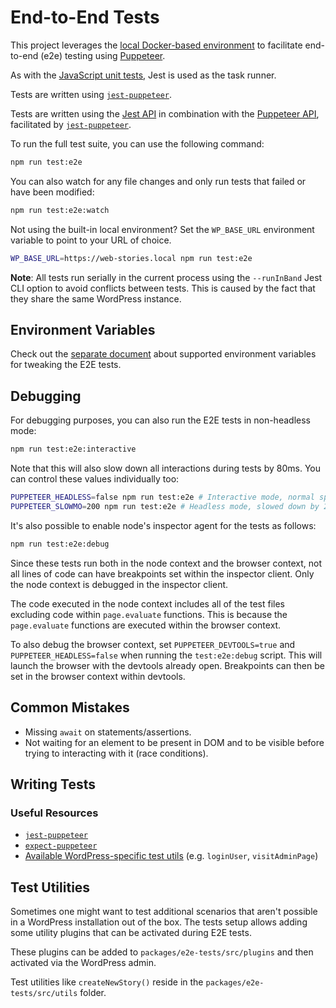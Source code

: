 # End-to-End Tests

This project leverages the [local Docker-based environment](./local-environment.md) to facilitate end-to-end (e2e) testing using [Puppeteer](https://github.com/puppeteer/puppeteer).

As with the [JavaScript unit tests](./unit-tests.md), Jest is used as the task runner.

Tests are written using [`jest-puppeteer`](https://github.com/smooth-code/jest-puppeteer).

Tests are written using the [Jest API](https://jestjs.io/docs/en/api) in combination with the [Puppeteer API](https://github.com/GoogleChrome/puppeteer/blob/master/docs/api.md), facilitated by [`jest-puppeteer`](https://github.com/smooth-code/jest-puppeteer).

To run the full test suite, you can use the following command:

```bash
npm run test:e2e
```

You can also watch for any file changes and only run tests that failed or have been modified:

```bash
npm run test:e2e:watch
```

Not using the built-in local environment? Set the `WP_BASE_URL` environment variable to point to your URL of choice.

```bash
WP_BASE_URL=https://web-stories.local npm run test:e2e
```

**Note**:
All tests run serially in the current process using the `--runInBand` Jest CLI option to avoid conflicts between tests. This is caused by the fact that they share the same WordPress instance.

## Environment Variables

Check out the [separate document](./environment-variables.md) about supported environment variables for tweaking the E2E tests.

## Debugging

For debugging purposes, you can also run the E2E tests in non-headless mode:

```bash
npm run test:e2e:interactive
```

Note that this will also slow down all interactions during tests by 80ms. You can control these values individually too:

```bash
PUPPETEER_HEADLESS=false npm run test:e2e # Interactive mode, normal speed.
PUPPETEER_SLOWMO=200 npm run test:e2e # Headless mode, slowed down by 200ms.
```

It's also possible to enable node's inspector agent for the tests as follows:

```bash
npm run test:e2e:debug
```

Since these tests run both in the node context and the browser context, not all lines of code can have breakpoints set within the inspector client. Only the node context is debugged in the inspector client.

The code executed in the node context includes all of the test files excluding code within `page.evaluate` functions. This is because the `page.evaluate` functions are executed within the browser context.

To also debug the browser context, set `PUPPETEER_DEVTOOLS=true` and `PUPPETEER_HEADLESS=false` when running the `test:e2e:debug` script.
This will launch the browser with the devtools already open. Breakpoints can then be set in the browser context within devtools. 

## Common Mistakes

* Missing `await` on statements/assertions.
* Not waiting for an element to be present in DOM and to be visible before trying to interacting with it (race conditions).

## Writing Tests

### Useful Resources

* [`jest-puppeteer`](https://github.com/smooth-code/jest-puppeteer#api)
* [`expect-puppeteer`](https://github.com/smooth-code/jest-puppeteer/blob/master/packages/expect-puppeteer/README.md#api)
* [Available WordPress-specific test utils](https://www.npmjs.com/package/@wordpress/e2e-test-utils) (e.g. `loginUser`, `visitAdminPage`)

## Test Utilities

Sometimes one might want to test additional scenarios that aren't possible in a WordPress installation out of the box. The tests setup allows adding some utility plugins that can be activated during E2E tests.

These plugins can be added to `packages/e2e-tests/src/plugins` and then activated via the WordPress admin.

Test utilities like `createNewStory()` reside in the `packages/e2e-tests/src/utils` folder.
